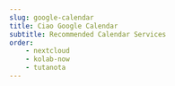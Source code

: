 ```yaml
---
slug: google-calendar
title: Ciao Google Calendar
subtitle: Recommended Calendar Services
order:
    - nextcloud
    - kolab-now
    - tutanota
---
```

